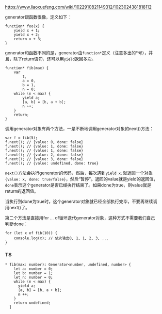 ﻿https://www.liaoxuefeng.com/wiki/1022910821149312/1023024381818112


generator跟函数很像，定义如下：
```
function* foo(x) {
    yield x + 1;
    yield x + 2;
    return x + 3;
}
```
generator和函数不同的是，generator由`function*`定义（注意多出的*号），并且，除了return语句，还可以用`yield`返回多次。


```
function* fib(max) {
    var
        t,
        a = 0,
        b = 1,
        n = 0;
    while (n < max) {
        yield a;
        [a, b] = [b, a + b];
        n ++;
    }
    return;
}
```
调用generator对象有两个方法，一是不断地调用generator对象的next()方法：
```
var f = fib(5);
f.next(); // {value: 0, done: false}
f.next(); // {value: 1, done: false}
f.next(); // {value: 1, done: false}
f.next(); // {value: 2, done: false}
f.next(); // {value: 3, done: false}
f.next(); // {value: undefined, done: true}
```
`next()`方法会执行generator的代码，然后，每次遇到`yield x;`就返回一个对象`{value: x, done: true/false}`，然后“暂停”。返回的value就是yield的返回值，`done`表示这个generator是否已经执行结束了。如果done为true，则value就是return的返回值。

当执行到done为true时，这个generator对象就已经全部执行完毕，不要再继续调用next()了。

第二个方法是直接用for ... of循环迭代generator对象，这种方式不需要我们自己判断done：
```
for (let x of fib(10)) {
    console.log(x); // 依次输出0, 1, 1, 2, 3, ...
}
```

### TS
```
* fib(max: number): Generator<number, undefined, number> {
    let a: number = 0;
    let b: number = 1;
    let n: number = 0;
    while (n < max) {
      yield a;
      [a, b] = [b, a + b];
      n ++;
    }
    return undefined;
  }
```